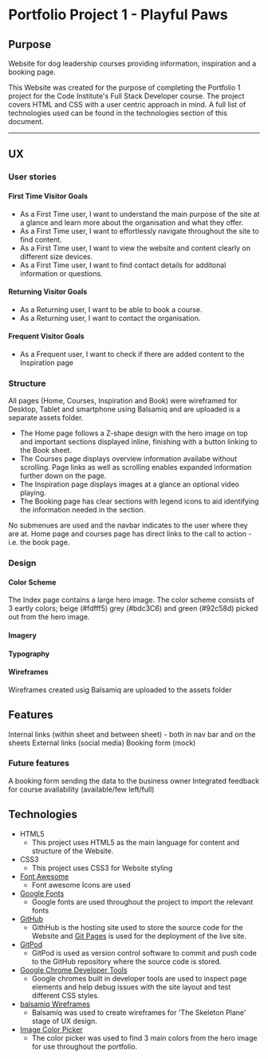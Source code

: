 # Portfolio Project 1 - Playful Paws
## Purpose

Website for dog leadership courses providing information, inspiration and a booking page. 

This Website was created for the purpose of completing the Portfolio 1 project for the Code Institute's Full Stack Developer course. 
The project covers HTML and CSS with a user centric approach in mind.  A full list of technologies used can be found in the technologies section of this document.

*** 
## UX
### User stories
#### First Time Visitor Goals
* As a First Time user, I want to understand the main purpose of the site at a glance and learn more about the organisation and what they offer.
* As a First Time user, I want to effortlessly navigate throughout the site to find content.
* As a First Time user, I want to view the website and content clearly on different size devices.
* As a First Time user, I want to find contact details for additonal information or questions.
#### Returning Visitor Goals
* As a Returning user, I want to be able to book a course.
* As a Returning user, I want to contact the organisation.
#### Frequent Visitor Goals
* As a Frequent user, I want to check if there are added content to the Inspiration page
### Structure
All pages (Home, Courses, Inspiration and Book) were wireframed for Desktop, Tablet and smartphone using Balsamiq and are uploaded is a separate assets folder. 

* The Home page follows a Z-shape design with the hero image on top and important sections displayed inline, finishing with a button linking to the Book sheet.
* The Courses page displays overview information availabe without scrolling. Page links as well as scrolling enables expanded information further down on the page.
* The Inspiration page displays images at a glance an optional video playing.
* The Booking page has clear sections with legend icons to aid identifying the information needed in the section.

No submenues are used and the navbar indicates to the user where they are at. Home page and courses page has direct links to the call to action - i.e. the book page.
### Design
#### Color Scheme
The Index page contains a large hero image. The color scheme consists of 3 eartly colors; beige (#fdfff5) grey (#bdc3C6) and green (#92c58d) picked out from the hero image.
#### Imagery
#### Typography
#### Wireframes
Wireframes created usig Balsamiq are uploaded to the assets folder
## Features
Internal links (within sheet and between sheet) - both in nav bar and on the sheets
External links (social media)
Booking form (mock)
### Future features
A booking form sending the data to the business owner
Integrated feedback for course availability (available/few left/full)
## Technologies
* HTML5
	* This project uses HTML5 as the main language for content and structure of the Website.
* CSS3
	* This project uses CSS3 for Website styling
* [Font Awesome](https://fontawesome.com/)
	* Font awesome Icons are used 
* [Google Fonts](https://fonts.google.com/)
	* Google fonts are used throughout the project to import the relevant fonts
* [GitHub](https://github.com/)
	* GithHub is the hosting site used to store the source code for the Website and [Git Pages](https://pages.github.com/) is used for the deployment of the live site.
* [GitPod]()
	* GitPod is used as version control software to commit and push code to the GitHub repository where the source code is stored.
* [Google Chrome Developer Tools](https://developers.google.com/web/tools/chrome-devtools)
	* Google chromes built in developer tools are used to inspect page elements and help debug issues with the site layout and test different CSS styles.
* [balsamiq Wireframes](https://balsamiq.com/wireframes/)
	* Balsamiq was used to create wireframes for 'The Skeleton Plane' stage of UX design.
 * [Image Color Picker ](https://imagecolorpicker.com)
	* The color picker was used to find 3 main colors from the hero image for use throughout the portfolio.
	




